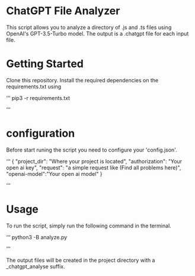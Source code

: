 # ChatGPT File Analyzer
This script allows you to analyze a directory of .js and .ts files using OpenAI's GPT-3.5-Turbo model. The output is a .chatgpt file for each input file.

# Getting Started
Clone this repository.
Install the required dependencies on the requirements.txt using

‘‘‘
pip3 -r requirements.txt

‘‘‘
# configuration

Before start runing the script you need to configure your 'config.json'.

‘‘‘
{
    "project_dir": "Where your project is located",
    "authorization": "Your open ai key",
    "request": "a simple request like (Find all problems here)",
    "openai-model":"Your open ai model"
}

‘‘‘

# Usage
To run the script, simply run the following command in the terminal. 

‘‘‘
python3 -B analyze.py

‘‘‘

The output files will be created in the project directory with a _chatgpt_analyse suffix.

